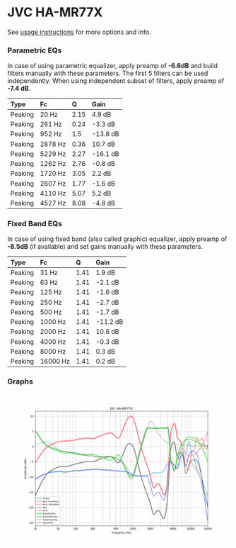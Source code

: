 # JVC HA-MR77X
See [usage instructions](https://github.com/jaakkopasanen/AutoEq#usage) for more options and info.

### Parametric EQs
In case of using parametric equalizer, apply preamp of **-6.6dB** and build filters manually
with these parameters. The first 5 filters can be used independently.
When using independent subset of filters, apply preamp of **-7.4 dB**.

| Type    | Fc      |    Q | Gain     |
|:--------|:--------|:-----|:---------|
| Peaking | 20 Hz   | 2.15 | 4.9 dB   |
| Peaking | 261 Hz  | 0.24 | -3.3 dB  |
| Peaking | 952 Hz  | 1.5  | -13.8 dB |
| Peaking | 2878 Hz | 0.36 | 10.7 dB  |
| Peaking | 5229 Hz | 2.27 | -16.1 dB |
| Peaking | 1262 Hz | 2.76 | -0.8 dB  |
| Peaking | 1720 Hz | 3.05 | 2.2 dB   |
| Peaking | 2607 Hz | 1.77 | -1.6 dB  |
| Peaking | 4110 Hz | 5.07 | 5.2 dB   |
| Peaking | 4527 Hz | 8.08 | -4.8 dB  |

### Fixed Band EQs
In case of using fixed band (also called graphic) equalizer, apply preamp of **-8.5dB**
(if available) and set gains manually with these parameters.

| Type    | Fc       |    Q | Gain     |
|:--------|:---------|:-----|:---------|
| Peaking | 31 Hz    | 1.41 | 1.9 dB   |
| Peaking | 63 Hz    | 1.41 | -2.1 dB  |
| Peaking | 125 Hz   | 1.41 | -1.6 dB  |
| Peaking | 250 Hz   | 1.41 | -2.7 dB  |
| Peaking | 500 Hz   | 1.41 | -1.7 dB  |
| Peaking | 1000 Hz  | 1.41 | -11.2 dB |
| Peaking | 2000 Hz  | 1.41 | 10.6 dB  |
| Peaking | 4000 Hz  | 1.41 | -0.3 dB  |
| Peaking | 8000 Hz  | 1.41 | 0.3 dB   |
| Peaking | 16000 Hz | 1.41 | 0.2 dB   |

### Graphs
![](./JVC%20HA-MR77X.png)